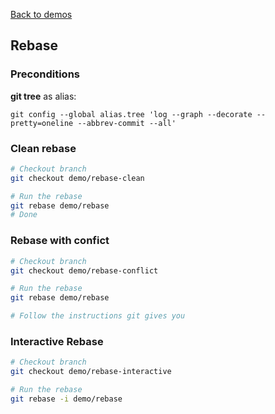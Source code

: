 [Back to demos](https://github.com/hacker112/git-features-demo/tree/master)

## Rebase

### Preconditions
**git tree** as alias:

    git config --global alias.tree 'log --graph --decorate --pretty=oneline --abbrev-commit --all'

### Clean rebase
```bash
# Checkout branch
git checkout demo/rebase-clean

# Run the rebase
git rebase demo/rebase
# Done
```

### Rebase with confict
```bash
# Checkout branch
git checkout demo/rebase-conflict

# Run the rebase
git rebase demo/rebase

# Follow the instructions git gives you
```

### Interactive Rebase
```bash
# Checkout branch
git checkout demo/rebase-interactive

# Run the rebase
git rebase -i demo/rebase
```